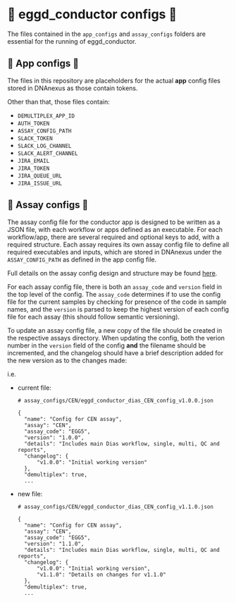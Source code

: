 # 🤖 eggd_conductor configs 🤖

The files contained in the `app_configs` and `assay_configs` folders are essential for the running of eggd_conductor.

## 🔧 App configs 🔧

The files in this repository are placeholders for the actual **app** config files stored in DNAnexus as those contain tokens.

Other than that, those files contain:

- `DEMULTIPLEX_APP_ID`
- `AUTH_TOKEN`
- `ASSAY_CONFIG_PATH`
- `SLACK_TOKEN`
- `SLACK_LOG_CHANNEL`
- `SLACK_ALERT_CHANNEL`
- `JIRA_EMAIL`
- `JIRA_TOKEN`
- `JIRA_QUEUE_URL`
- `JIRA_ISSUE_URL`

## 🔧 Assay configs 🔧

The assay config file for the conductor app is designed to be written as a JSON file, with each workflow or apps defined as an executable. For each workflow/app, there are several required and optional keys to add, with a required structure. Each assay requires its own assay config file to define all required executables and inputs, which are stored in DNAnexus under the `ASSAY_CONFIG_PATH` as defined in the app config file.

Full details on the assay config design and structure may be found [here](https://github.com/eastgenomics/eggd_conductor#assay-config-file).

For each assay config file, there is both an `assay_code` and `version` field in the top level of the config. The `assay_code` determines if to use the config file for the current samples by checking for presence of the code in sample names, and the `version` is parsed to keep the highest version of each config file for each assay (this should follow semantic versioning).

To update an assay config file, a new copy of the file should be created in the respective assays directory. When updating the config, both the verion number in the `version` field of the config **and** the filename should be incremented, and the changelog should have a brief description added for the new version as to the changes made:

i.e.
- current file:
  ```
  # assay_configs/CEN/eggd_conductor_dias_CEN_config_v1.0.0.json

  {
    "name": "Config for CEN assay",
    "assay": "CEN",
    "assay_code": "EGG5",
    "version": "1.0.0",
    "details": "Includes main Dias workflow, single, multi, QC and reports",
    "changelog": {
        "v1.0.0": "Initial working version"
    },
    "demultiplex": true,
    ...
  ```

- new file:
  ```
  # assay_configs/CEN/eggd_conductor_dias_CEN_config_v1.1.0.json

  {
    "name": "Config for CEN assay",
    "assay": "CEN",
    "assay_code": "EGG5",
    "version": "1.1.0",
    "details": "Includes main Dias workflow, single, multi, QC and reports",
    "changelog": {
        "v1.0.0": "Initial working version",
        "v1.1.0": "Details on changes for v1.1.0"
    },
    "demultiplex": true,
    ...
  ```
